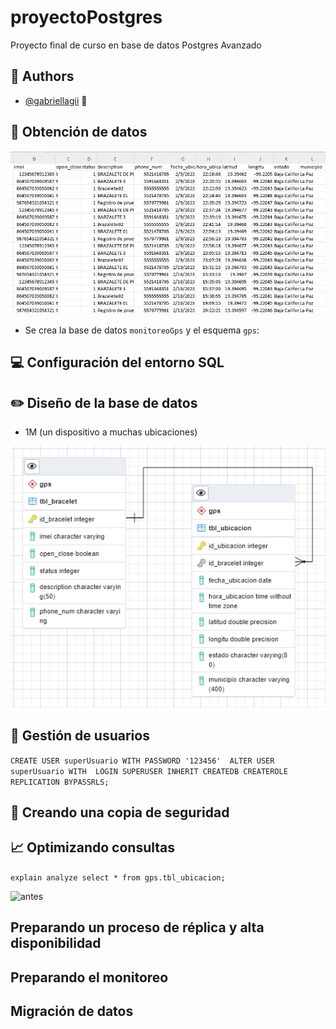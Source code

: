 # proyectoPostgres
Proyecto final de curso en base de datos Postgres Avanzado

## 👧 Authors

- [@gabriellagii](https://www.github.com/gabriellagii) 🌻

## 📝 Obtención de datos

![Entidad-Relacion](imagenes/datos.PNG)

- Se crea la base de datos `monitoreoGps` y el esquema `gps`:


## 💻 Configuración del entorno SQL

## ✏️ Diseño de la base de datos

- 1M (un dispositivo a muchas ubicaciones)
  
![Entidad-Relacion](imagenes/entidad_relacion.PNG)

## 👨 Gestión de usuarios

` CREATE USER superUsuario WITH PASSWORD '123456' 
  ALTER USER superUsuario WITH 
    LOGIN
    SUPERUSER
    INHERIT
    CREATEDB
    CREATEROLE
    REPLICATION
    BYPASSRLS; `

## 🔐 Creando una copia de seguridad

## 📈 Optimizando consultas

` explain analyze select * from gps.tbl_ubicacion; `

![antes](imagenes/analize.jpeg)
## Preparando un proceso de réplica y alta disponibilidad

## Preparando el monitoreo

## Migración de datos
